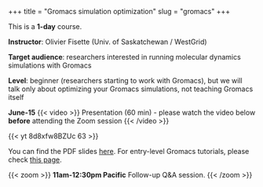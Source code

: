 +++
title = "Gromacs simulation optimization"
slug = "gromacs"
+++

This is a **1-day** course.

**Instructor**: Olivier Fisette (Univ. of Saskatchewan / WestGrid)

<!-- **Course plan**: -->

**Target audience**: researchers interested in running molecular dynamics simulations with Gromacs

**Level**: beginner (researchers starting to work with Gromacs), but we will talk only about optimizing
your Gromacs simulations, not teaching Gromacs itself

<!-- **Prerequisites**:  -->

<!-- **Software**: All attendees will need a remote secure shell (SSH) client installed on their computer in -->
<!-- order to participate in the course exercises. On Windows we recommend -->
<!-- [the free Home Edition of MobaXterm](https://mobaxterm.mobatek.net/download.html). On Mac and Linux -->
<!-- computers SSH is usually pre-installed (try typing `ssh` in a terminal to make sure it is there). -->

**June-15**
{{< video >}}
Presentation (60 min) - please watch the video below <b>before</b> attending the Zoom session
{{< /video >}}<br>

{{< yt 8d8xfw8BZUc 63 >}}<br>

You can find the PDF slides [here](/slides/gromacs-slides.pdf). For entry-level Gromacs tutorials, please check
[this page](http://www.mdtutorials.com).

{{< zoom >}}
<b>11am-12:30pm Pacific</b> Follow-up Q&A session.
{{< /zoom >}}
